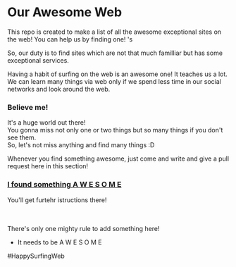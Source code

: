 # Our Awesome Web
This repo is created to make a list of all the awesome exceptional sites on the web! You can help us by finding one! 's 

So, our duty is to find sites which are not that much familliar but has some exceptional services. 

Having a habit of surfing on the web is an awesome one! It teaches us a lot. We can learn many things via web only if we spend less time in our social networks and look around the web. 

### Believe me! 
It's a huge world out there! <br>
You gonna miss not only one or two things but so many things if you don't see them. <br>
So, let's not miss anything and find many things :D <br>

Whenever you find something awesome, just come and write and give a pull request here in this section! 
### [I found something A W E S O M E](https://github.com/Meraj-Kazi/our-awesome-web/blob/master/found-something-awesome.md) 

You'll get furtehr istructions there! <br><br><br>


There's only one mighty rule to add something here! <br> 
* It needs to be A W E S O M E 

#HappySurfingWeb


